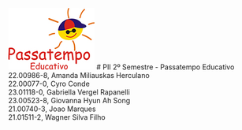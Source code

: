 <img src="imagens/logoPassatempo.jpg" alt="Logo da Passatempo Educativo">
# PII 2º Semestre - Passatempo Educativo
22.00986-8, Amanda Miliauskas Herculano <br>
22.00077-0, Cyro Conde <br>
23.01118-0, Gabriella Vergel Rapanelli <br>
23.00523-8, Giovanna Hyun Ah Song <br>
21.00740-3, Joao Marques <br>
21.01511-2, Wagner Silva Filho